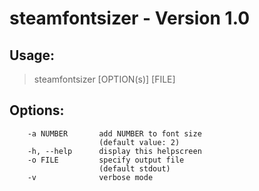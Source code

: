 # steamfontsizer - Version 1.0

## Usage:
>  steamfontsizer [OPTION(s)] [FILE]

## Options:
```
    -a NUMBER       add NUMBER to font size
                    (default value: 2)
    -h, --help      display this helpscreen
    -o FILE         specify output file
                    (default stdout)
    -v              verbose mode
```

